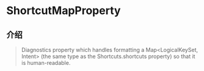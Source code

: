 # ShortcutMapProperty

## 介绍

> Diagnostics property which handles formatting a Map<LogicalKeySet, Intent> (the same type as the Shortcuts.shortcuts property) so that it is human-readable.
